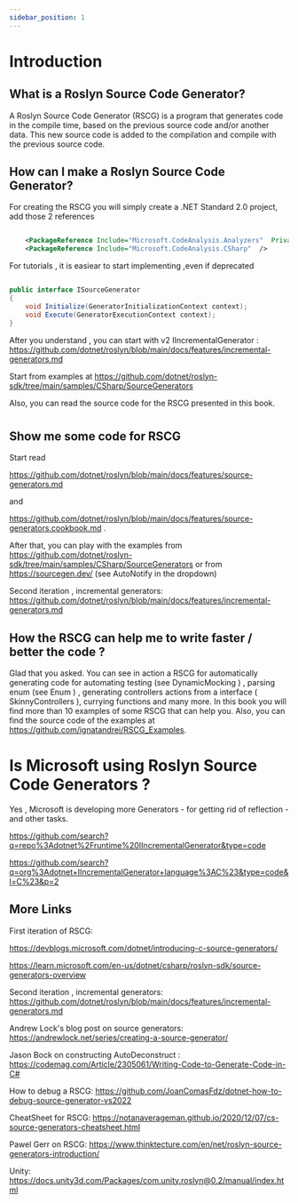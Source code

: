 ```yaml
---
sidebar_position: 1
---
```


# Introduction

## What is a Roslyn Source Code Generator?

A Roslyn Source Code Generator (RSCG) is a program that generates code in the compile time, based on the previous source code and/or another data. This new source code is added to the compilation and compile with the previous source code.

## How can I make a Roslyn Source Code Generator? 

For creating the RSCG you will simply create a .NET Standard 2.0 project, add those 2 references

``` xml

    <PackageReference Include="Microsoft.CodeAnalysis.Analyzers"  PrivateAssets="all" />
    <PackageReference Include="Microsoft.CodeAnalysis.CSharp"  />

``` 

For tutorials , it is easiear to start implementing ,even if deprecated

``` csharp

public interface ISourceGenerator
{
    void Initialize(GeneratorInitializationContext context);
    void Execute(GeneratorExecutionContext context);
}

```

After you understand , you can start with v2 IIncrementalGenerator : 
https://github.com/dotnet/roslyn/blob/main/docs/features/incremental-generators.md



Start from examples at https://github.com/dotnet/roslyn-sdk/tree/main/samples/CSharp/SourceGenerators

Also, you can read the source code for the RSCG presented in this book.



#

## Show me some code for RSCG

Start read

 https://github.com/dotnet/roslyn/blob/main/docs/features/source-generators.md
 
and

https://github.com/dotnet/roslyn/blob/main/docs/features/source-generators.cookbook.md .

After that, you can play with the examples from https://github.com/dotnet/roslyn-sdk/tree/main/samples/CSharp/SourceGenerators or from https://sourcegen.dev/ (see AutoNotify in the dropdown)


Second iteration , incremental generators: https://github.com/dotnet/roslyn/blob/main/docs/features/incremental-generators.md 



## How the RSCG can help me to write faster / better the code  ?

Glad that you asked. You can see in action a RSCG for automatically generating code for automating testing (see DynamicMocking ) , parsing enum (see Enum ) , generating controllers actions from a interface ( SkinnyControllers ), currying functions and many more. In this book you will find more than 10 examples of some RSCG that can help you. Also, you can find the source code of the examples at  https://github.com/ignatandrei/RSCG_Examples.

# Is Microsoft using Roslyn Source Code Generators ?

Yes , Microsoft is developing more Generators - for getting rid of reflection - and other tasks.

https://github.com/search?q=repo%3Adotnet%2Fruntime%20IIncrementalGenerator&type=code

https://github.com/search?q=org%3Adotnet+IIncrementalGenerator+language%3AC%23&type=code&l=C%23&p=2



## More Links

First iteration of RSCG: 

https://devblogs.microsoft.com/dotnet/introducing-c-source-generators/

https://learn.microsoft.com/en-us/dotnet/csharp/roslyn-sdk/source-generators-overview

Second iteration , incremental generators: https://github.com/dotnet/roslyn/blob/main/docs/features/incremental-generators.md 

Andrew Lock's blog post on source generators:  https://andrewlock.net/series/creating-a-source-generator/


Jason Bock on constructing AutoDeconstruct : https://codemag.com/Article/2305061/Writing-Code-to-Generate-Code-in-C#

How to debug a RSCG: https://github.com/JoanComasFdz/dotnet-how-to-debug-source-generator-vs2022

CheatSheet for RSCG: https://notanaverageman.github.io/2020/12/07/cs-source-generators-cheatsheet.html

Pawel Gerr on RSCG: https://www.thinktecture.com/en/net/roslyn-source-generators-introduction/

Unity: https://docs.unity3d.com/Packages/com.unity.roslyn@0.2/manual/index.html





